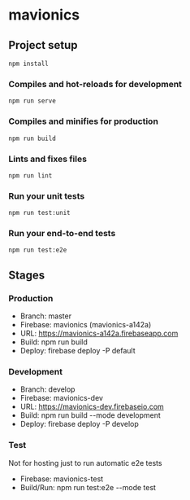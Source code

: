 # mavionics

## Project setup
```
npm install
```

### Compiles and hot-reloads for development
```
npm run serve
```

### Compiles and minifies for production
```
npm run build
```

### Lints and fixes files
```
npm run lint
```

### Run your unit tests
```
npm run test:unit
```

### Run your end-to-end tests
```
npm run test:e2e
```


## Stages
### Production
* Branch: master
* Firebase: mavionics (mavionics-a142a)
* URL: https://mavionics-a142a.firebaseapp.com
* Build: npm run build
* Deploy: firebase deploy -P default

### Development
* Branch: develop
* Firebase: mavionics-dev
* URL: https://mavionics-dev.firebaseio.com
* Build: npm run build --mode development
* Deploy: firebase deploy -P develop

### Test
Not for hosting just to run automatic e2e tests
* Firebase: mavionics-test
* Build/Run: npm run test:e2e --mode test




